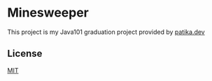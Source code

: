 # Minesweeper
This project is my Java101 graduation project provided by [patika.dev](https://app.patika.dev/courses/java101/bitirme-mayin-tarlasi)

## License
[MIT](https://choosealicense.com/licenses/mit/)